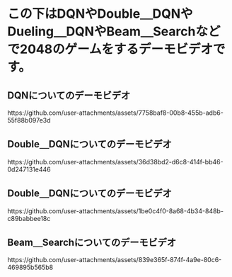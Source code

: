 <h1>この下はDQNやDouble＿DQNやDueling＿DQNやBeam＿Searchなどで2048のゲームをするデーモビデオです。</h1>
<h2>DQNについてのデーモビデオ</h2>
https://github.com/user-attachments/assets/7758baf8-00b8-455b-adb6-55f88b097e3d
<h2>Double＿DQNについてのデーモビデオ</h2>
https://github.com/user-attachments/assets/36d38bd2-d6c8-414f-bb46-0d247131e446
<h2>Double＿DQNについてのデーモビデオ</h2>
https://github.com/user-attachments/assets/1be0c4f0-8a68-4b34-848b-c89babbee18c
<h2>Beam＿Searchについてのデーモビデオ</h2>
https://github.com/user-attachments/assets/839e365f-874f-4a9e-80c6-469895b565b8
